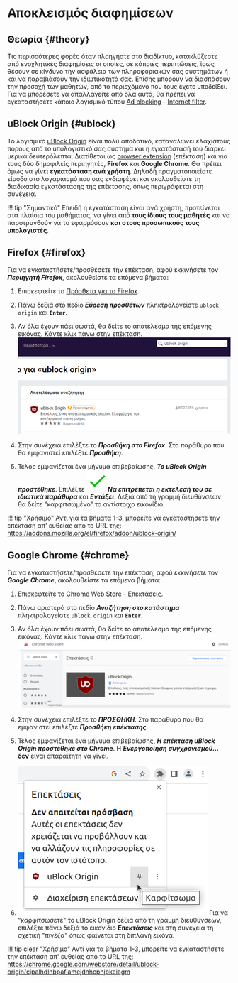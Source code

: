 # Αποκλεισμός διαφημίσεων

## Θεωρία {#theory}

Τις περισσότερες φορές όταν πλοηγήστε στο διαδίκτυο, κατακλύζεστε από
ενοχλητικές διαφημίσεις οι οποίες, σε κάποιες περιπτώσεις, ίσως θέσουν σε
κίνδυνο την ασφάλεια των πληροφοριακών σας συστημάτων ή και να παραβιάσουν την
ιδιωτικότητά σας. Επίσης μπορούν να διασπάσουν την προσοχή των μαθητών, από το
περιεχόμενο που τους έχετε υποδείξει. Για να μπορέσετε να απαλλαγείτε από όλα
αυτά, θα πρέπει να εγκαταστήσετε κάποιο λογισμικό τύπου
[Ad blocking](https://en.wikipedia.org/wiki/Ad_blocking) -
[Internet filter](https://en.wikipedia.org/wiki/Internet_filter).

## uBlock Origin {#ublock}

Το λογισμικό [uBlock Origin](https://en.wikipedia.org/wiki/UBlock_Origin) είναι
πολύ αποδοτικό, καταναλώνει ελάχιστους πόρους από το υπολογιστικό σας σύστημα
και η εγκατάστασή του διαρκεί μερικά δευτερόλεπτα. Διατίθεται ως
[browser extension](https://en.wikipedia.org/wiki/Browser_extension) (επέκταση)
και για τους δύο δημοφιλείς περιηγητές, **Firefox** και **Google Chrome**. Θα
πρέπει όμως να γίνει **εγκατάσταση ανά χρήστη**. Δηλαδή πραγματοποιείστε είσοδο
στο λογαριασμό που σας ενδιαφέρει και ακολουθείστε τη διαδικασία εγκατάστασης
της επέκτασης, όπως περιγράφεται στη συνέχεια.

!!! tip "Σημαντικό"
    Επειδή η εγκατάσταση είναι ανά χρήστη, προτείνεται στα πλαίσια του
    μαθήματος, να γίνει από **τους ίδιους τους μαθητές** και να παροτρυνθούν να
    το εφαρμόσουν **και στους προσωπικούς τους υπολογιστές**.

## Firefox {#firefox}

Για να εγκαταστήσετε/προσθέσετε την επέκταση, αφού εκκινήσετε τον ***Περιηγητή
Firefox***, ακολουθείστε τα επόμενα βήματα:

1.  Επισκεφτείτε το [Πρόσθετα για το Firefox](https://addons.mozilla.org/el/firefox/).

2.  Πάνω δεξιά στο πεδίο ***Εύρεση προσθέτων*** πληκτρολογείστε `ublock origin`
    και **`Enter`**.

3.  Αν όλα έχουν πάει σωστά, θα δείτε το αποτέλεσμα της επόμενης εικόνας. Κάντε
    κλικ πάνω στην επέκταση.
    ![firefox-ext-ublock-origin.png](firefox-ext-ublock-origin.png)

4.  Στην συνέχεια επιλέξτε το ***Προσθήκη στο Firefox***. Στο παράθυρο που θα
    εμφανιστεί επιλέξτε ***Προσθήκη***.

5.  Τέλος εμφανίζεται ένα μήνυμα επιβεβαίωσης, ***Το uBlock Origin
    προστέθηκε***. Επιλέξτε ***![✔][✔]Να επιτρέπεται η εκτέλεσή του σε ιδιωτικά
    παράθυρα*** και ***Εντάξει***. Δεξιά από τη γραμμή διευθύνσεων θα δείτε
    "καρφιτσωμένο" το αντίστοιχο εικονίδιο.

!!! tip "Χρήσιμο"
    Αντί για τα βήματα 1-3, μπορείτε να εγκαταστήσετε την επέκταση απ' ευθείας
    από το URL της:
    <https://addons.mozilla.org/el/firefox/addon/ublock-origin/>

## Google Chrome {#chrome}

Για να εγκαταστήσετε/προσθέσετε την επέκταση, αφού εκκινήσετε τον ***Google
Chrome***, ακολουθείστε τα επόμενα βήματα:

1.  Επισκεφτείτε το [Chrome Web Store -
    Επεκτάσεις](https://chrome.google.com/webstore/category/extensions).

2.  Πάνω αριστερά στο πεδίο ***Αναζήτηση στο κατάστημα*** πληκτρολογείστε
    `ublock origin` και **`Enter`**.

3.  Αν όλα έχουν πάει σωστά, θα δείτε το αποτέλεσμα της επόμενης εικόνας. Κάντε
    κλικ πάνω στην επέκταση.
    ![chrome-ext-ublock-origin.png](chrome-ext-ublock-origin.png)

4.  Στην συνέχεια επιλέξτε το ***ΠΡΟΣΘΗΚΗ***. Στο παράθυρο που θα εμφανιστεί
    επιλέξτε ***Προσθήκη επέκτασης***.

5.  Τέλος εμφανίζεται ένα μήνυμα επιβεβαίωσης, ***Η επέκταση uBlock Origin
    προστέθηκε στο Chrome***. H ***Ενεργοποίηση συγχρονισμού...*** **δεν**
    είναι απαραίτητη να γίνει.

6.  [![](chrome-show-ext.png)](chrome-show-ext.png)
    Για να "καρφιτσώσετε" το uBlock Origin δεξιά από τη γραμμή διευθύνσεων,
    επιλέξτε πάνω δεξιά το εικονίδιο ***Επεκτάσεις*** και στη συνέχεια τη
    σχετική "πινέζα" όπως φαίνεται στη διπλανή εικόνα.

!!! tip clear "Χρήσιμο"
    Αντί για τα βήματα 1-3, μπορείτε να εγκαταστήσετε την επέκταση απ' ευθείας
    από το URL της:
    <https://chrome.google.com/webstore/detail/ublock-origin/cjpalhdlnbpafiamejdnhcphjbkeiagm>

[link-reference-definitions]: https://github.github.com/gfm/#link-reference-definitions
[✔]: ../../images/v.svg
[✖]: ../../images/x.svg
